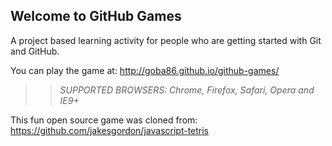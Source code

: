 ## Welcome to GitHub Games

A project based learning activity for people who are getting started with Git and GitHub.

You can play the game at: http://goba86.github.io/github-games/

>> _*SUPPORTED BROWSERS*: Chrome, Firefox, Safari, Opera and IE9+_

This fun open source game was cloned from: https://github.com/jakesgordon/javascript-tetris
